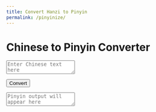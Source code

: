 ```yaml
---
title: Convert Hanzi to Pinyin
permalink: /pinyinize/
---
```

# Chinese to Pinyin Converter

<textarea id="input" placeholder="Enter Chinese text here"></textarea>
<button id="convertButton">Convert</button>
<textarea id="output" placeholder="Pinyin output will appear here" readonly></textarea>

<script src="converter.js"></script>

